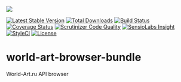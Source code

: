 <img src="http://www.world-art.ru/img/logo.gif" /><br />

[![Latest Stable Version](https://img.shields.io/packagist/v/anime-db/world-art-browser-bundle.svg?maxAge=3600&label=stable)](https://packagist.org/packages/anime-db/world-art-browser-bundle)
[![Total Downloads](https://img.shields.io/packagist/dt/anime-db/world-art-browser-bundle.svg?maxAge=3600)](https://packagist.org/packages/anime-db/world-art-browser-bundle)
[![Build Status](https://img.shields.io/travis/anime-db/world-art-browser-bundle.svg?maxAge=3600)](https://travis-ci.org/anime-db/world-art-browser-bundle)
[![Coverage Status](https://img.shields.io/coveralls/anime-db/world-art-browser-bundle.svg?maxAge=3600)](https://coveralls.io/github/anime-db/world-art-browser-bundle?branch=master)
[![Scrutinizer Code Quality](https://img.shields.io/scrutinizer/g/anime-db/world-art-browser-bundle.svg?maxAge=3600)](https://scrutinizer-ci.com/g/anime-db/world-art-browser-bundle/?branch=master)
[![SensioLabs Insight](https://img.shields.io/sensiolabs/i/ecc1f470-e9f7-4972-b503-7ee0d77de3ab.svg?maxAge=3600&label=SLInsight)](https://insight.sensiolabs.com/projects/ecc1f470-e9f7-4972-b503-7ee0d77de3ab)
[![StyleCI](https://styleci.io/repos/43503665/shield?branch=master)](https://styleci.io/repos/43503665)
[![License](https://img.shields.io/packagist/l/anime-db/world-art-browser-bundle.svg?maxAge=3600)](https://github.com/anime-db/world-art-browser-bundle)

world-art-browser-bundle
========================

World-Art.ru API browser
